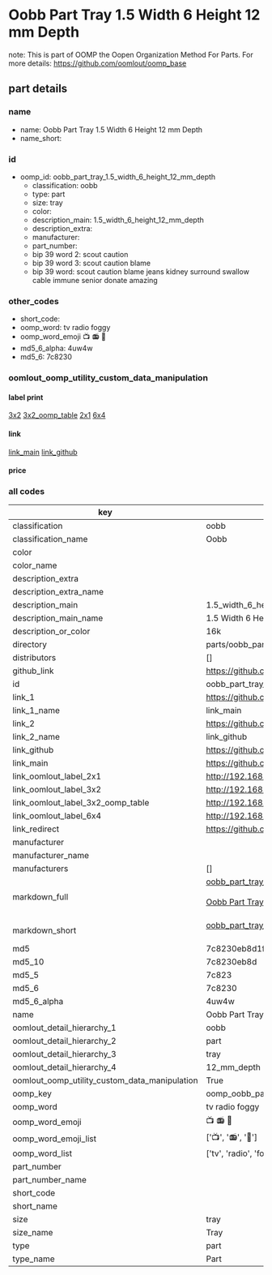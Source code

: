 # Oobb Part Tray 1.5 Width 6 Height 12 mm Depth  

note: This is part of OOMP the Oopen Organization Method For Parts. For more details: https://github.com/oomlout/oomp_base

##  part details
  







### name
* name: Oobb Part Tray 1.5 Width 6 Height 12 mm Depth
* name_short: 
### id
* oomp_id: oobb_part_tray_1.5_width_6_height_12_mm_depth
  * classification: oobb
  * type: part
  * size: tray
  * color: 
  * description_main: 1.5_width_6_height_12_mm_depth
  * description_extra: 
  * manufacturer: 
  * part_number: 
  * bip 39 word 2: scout caution
  * bip 39 word 3: scout caution blame
  * bip 39 word: scout caution blame jeans kidney surround swallow cable immune senior donate amazing

### other_codes
* short_code: 
* oomp_word: tv radio foggy
* oomp_word_emoji :tv: :radio: :foggy:
* md5_6_alpha: 4uw4w
* md5_6: 7c8230






### oomlout_oomp_utility_custom_data_manipulation
#### label print
[3x2](http://192.168.1.245:1112/?label=oomp%204uw4w)
[3x2_oomp_table](http://192.168.1.108:1112/?label=oomp%204uw4w)
[2x1](http://192.168.1.242:1112/?label=oomp%204uw4w)
[6x4](http://192.168.1.55:1112/?label=oomp%204uw4w)    

#### link

[link_main](https://github.com/oomlout/oomlout_oomp_version_1_messy/tree/main/parts/oobb_part_tray_1.5_width_6_height_12_mm_depth) [link_github](https://github.com/oomlout/oomlout_oomp_version_1_messy/tree/main/parts/oobb_part_tray_1.5_width_6_height_12_mm_depth)                             

#### price







### all codes 
| key | value |  
| --- | --- |  
| classification | oobb |  
| classification_name | Oobb |  
| color |  |  
| color_name |  |  
| description_extra |  |  
| description_extra_name |  |  
| description_main | 1.5_width_6_height_12_mm_depth |  
| description_main_name | 1.5 Width 6 Height 12 mm Depth |  
| description_or_color | 16k |  
| directory | parts/oobb_part_tray_1.5_width_6_height_12_mm_depth |  
| distributors | [] |  
| github_link | https://github.com/oomlout/oomlout_oomp_part_src/tree/main/parts/oobb_part_tray_1.5_width_6_height_12_mm_depth |  
| id | oobb_part_tray_1.5_width_6_height_12_mm_depth |  
| link_1 | https://github.com/oomlout/oomlout_oomp_version_1_messy/tree/main/parts/oobb_part_tray_1.5_width_6_height_12_mm_depth |  
| link_1_name | link_main |  
| link_2 | https://github.com/oomlout/oomlout_oomp_version_1_messy/tree/main/parts/oobb_part_tray_1.5_width_6_height_12_mm_depth |  
| link_2_name | link_github |  
| link_github | https://github.com/oomlout/oomlout_oomp_version_1_messy/tree/main/parts/oobb_part_tray_1.5_width_6_height_12_mm_depth |  
| link_main | https://github.com/oomlout/oomlout_oomp_version_1_messy/tree/main/parts/oobb_part_tray_1.5_width_6_height_12_mm_depth |  
| link_oomlout_label_2x1 | http://192.168.1.242:1112/?label=oomp%204uw4w |  
| link_oomlout_label_3x2 | http://192.168.1.245:1112/?label=oomp%204uw4w |  
| link_oomlout_label_3x2_oomp_table | http://192.168.1.108:1112/?label=oomp%204uw4w |  
| link_oomlout_label_6x4 | http://192.168.1.55:1112/?label=oomp%204uw4w |  
| link_redirect | https://github.com/oomlout/oomlout_oomp_version_1_messy/tree/main/parts/oobb_part_tray_1.5_width_6_height_12_mm_depth |  
| manufacturer |  |  
| manufacturer_name |  |  
| manufacturers | [] |  
| markdown_full | [oobb_part_tray_1.5_width_6_height_12_mm_depth](none)<br>[](none)<br>[Oobb Part Tray 1.5 Width 6 Height 12 Mm Depth](none)<br><br> |  
| markdown_short | [oobb_part_tray_1.5_width_6_height_12_mm_depth](none)<br><br> |  
| md5 | 7c8230eb8d1ffb636a3d377a2e492e0a |  
| md5_10 | 7c8230eb8d |  
| md5_5 | 7c823 |  
| md5_6 | 7c8230 |  
| md5_6_alpha | 4uw4w |  
| name | Oobb Part Tray 1.5 Width 6 Height 12 mm Depth |  
| oomlout_detail_hierarchy_1 | oobb |  
| oomlout_detail_hierarchy_2 | part |  
| oomlout_detail_hierarchy_3 | tray |  
| oomlout_detail_hierarchy_4 | 12_mm_depth |  
| oomlout_oomp_utility_custom_data_manipulation | True |  
| oomp_key | oomp_oobb_part_tray_1.5_width_6_height_12_mm_depth |  
| oomp_word | tv radio foggy |  
| oomp_word_emoji | :tv: :radio: :foggy: |  
| oomp_word_emoji_list | [':tv:', ':radio:', ':foggy:'] |  
| oomp_word_list | ['tv', 'radio', 'foggy'] |  
| part_number |  |  
| part_number_name |  |  
| short_code |  |  
| short_name |  |  
| size | tray |  
| size_name | Tray |  
| type | part |  
| type_name | Part |  
